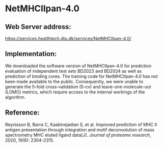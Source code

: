 # NetMHCIIpan-4.0

## Web Server address: 

https://services.healthtech.dtu.dk/services/NetMHCIIpan-4.0/

## Implementation:

We downloaded the software version of NetMHCIIpan-4.0 for prediction evaluation of independent test sets BD2023 and BD2024 as well as prediction of binding cores. 
The training code for NetMHCIIpan-4.0 has not been made available to the public. Consequently, we were unable to generate the 5-fold cross-validation (5-cv) and leave-one-molecule-out (LOMO) metrics, which require access to the internal workings of the algorithm. 

## Reference:

Reynisson B, Barra C, Kaabinejadian S, et al. Improved prediction of MHC II antigen presentation through integration and motif deconvolution of mass spectrometry MHC eluted ligand data[J]. *Journal of proteome research*, 2020, 19(6): 2304-2315.